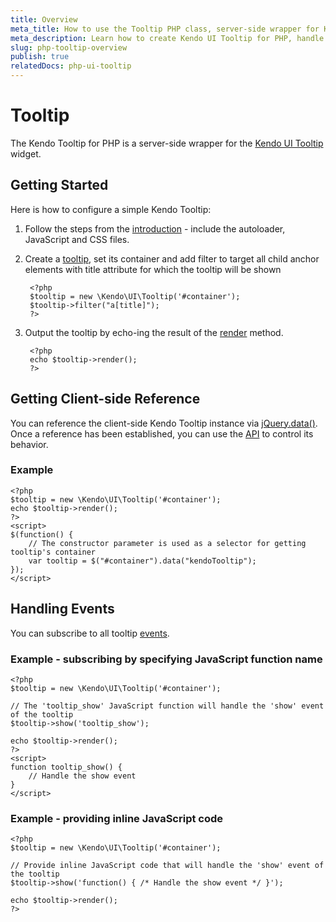 ```yaml
---
title: Overview
meta_title: How to use the Tooltip PHP class, server-side wrapper for Kendo UI Tooltip widget
meta_description: Learn how to create Kendo UI Tooltip for PHP, handle Kendo UI Tooltip Events, access an existing tooltip.
slug: php-tooltip-overview
publish: true
relatedDocs: php-ui-tooltip
---
```


# Tooltip

The Kendo Tooltip for PHP is a server-side wrapper for the [Kendo UI Tooltip](/api/web/tooltip) widget.

## Getting Started

Here is how to configure a simple Kendo Tooltip:

1. Follow the steps from the [introduction](/getting-started/using-kendo-with/php/introduction) - include the autoloader, JavaScript and CSS files.
2. Create a [tooltip](/api/wrappers/php/Kendo/UI/Tooltip), set its container and add filter to target all child anchor elements with title attribute for which the tooltip will be shown

        <?php
        $tooltip = new \Kendo\UI\Tooltip('#container');
        $tooltip->filter("a[title]");
        ?>
3. Output the tooltip by echo-ing the result of the [render](/api/wrappers/php/Kendo/UI/Widget#render) method.

        <?php
        echo $tooltip->render();
        ?>

## Getting Client-side Reference

You can reference the client-side Kendo Tooltip instance via [jQuery.data()](http://api.jquery.com/jQuery.data/).
Once a reference has been established, you can use the [API](/api/web/tooltip#methods) to control its behavior.

### Example

    <?php
    $tooltip = new \Kendo\UI\Tooltip('#container');
    echo $tooltip->render();
    ?>
    <script>
    $(function() {
        // The constructor parameter is used as a selector for getting tooltip's container
        var tooltip = $("#container").data("kendoTooltip");
    });
    </script>

## Handling Events

You can subscribe to all tooltip [events](/api/web/tooltip#events).

### Example - subscribing by specifying JavaScript function name

    <?php
    $tooltip = new \Kendo\UI\Tooltip('#container');

    // The 'tooltip_show' JavaScript function will handle the 'show' event of the tooltip
    $tooltip->show('tooltip_show');

    echo $tooltip->render();
    ?>
    <script>
    function tooltip_show() {
        // Handle the show event
    }
    </script>

### Example - providing inline JavaScript code

    <?php
    $tooltip = new \Kendo\UI\Tooltip('#container');

    // Provide inline JavaScript code that will handle the 'show' event of the tooltip
    $tooltip->show('function() { /* Handle the show event */ }');

    echo $tooltip->render();
    ?>
